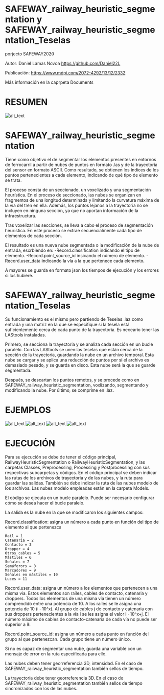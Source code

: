 # SAFEWAY_railway_heuristic_segmentation y SAFEWAY_railway_heuristic_segmentation_Teselas
porjecto SAFEWAY2020

Autor: Daniel Lamas Novoa https://github.com/Daniel22L

Publicación: https://www.mdpi.com/2072-4292/13/12/2332

Más información en la caprpeta Documents

# RESUMEN

![alt_text](https://github.com/GeoTechUVigo/SAFEWAY_railway_heuristic_segmentation/blob/main/Images_readme/workflow.png)
            

# SAFEWAY_railway_heuristic_segmentation
Tiene como objetivo el de segmentar los elementos presentes en entornos de ferrocarril a partir de nubes de puntos en formato .las y de la trayectoria del sensor en formato ASCII. Como resultado, se obtienen los índices de los puntos pertenecientes a cada elemento, indicando de qué tipo de elemento se trata. 
 
El proceso consta de un seccionado, un voxelizado y una segmentación heurística. En el proceso de seccionado, las nubes se organizan en fragmentos de una longitud determinada y limitando la curvatura máxima de la vía del tren en ella. Además, los puntos lejanos a la trayectoria no se incluyen en ninguna sección, ya que no aportan información de la infraestructura.

Tras voxelizar las secciones, se lleva a cabo el proceso de segmentación heurística. En este proceso se extrae secuencialmente cada tipo de elementos de cada sección.

El resultado es una nueva nube segmentada o la modificación de la nube de entrada, escrbiendo en:
-Record.classification indicando el tipo de elemento.
-Record.point_source_id insicando el número de elemento.
-Record.user_data indicando la vía a la que pertenece cada elemento.


A mayores se guarda en formato json los tiempos de ejecución y los errores si los hubiere.


# SAFEWAY_railway_heuristic_segmentation_Teselas
Su funcionamiento es el mismo pero partiendo de Teselas .laz como entrada y una matriz en la que se especifique si la tesela está suficientemente cerca de cada punto de la trayectoria. Es neceario tener las LAStools instaladas.

Primero, se secciona la trayectoria y se analiza cada sección en un bucle paralelo. Con las LAStools se unen las teselas que están cerca de la sección de la trayectoria, guardando la nube en un archivo temporal. Esta nube se cargar y se
aplica una reducción de puntos por si el archivo es demasiado pesado, y se guarda en disco. Esta nube será la que se guarde segmentada.

Después, se descartan los puntos remotos, y se procede como en SAFEWAY_railway_heuristic_segmentation, voxlizando, segmentando y modificando la nube. Por último, se comprime en .laz.  


# EJEMPLOS
![alt_text](https://github.com/GeoTechUVigo/SAFEWAY_railway_heuristic_segmentation/blob/main/Images_readme/tunnel_entrance.png)
![alt_text](https://github.com/GeoTechUVigo/SAFEWAY_railway_heuristic_segmentation/blob/main/Images_readme/two_tracks.png)
![alt_text](https://github.com/GeoTechUVigo/SAFEWAY_railway_heuristic_segmentation/blob/main/Images_readme/under_overpass.png)
![alt_text](https://github.com/GeoTechUVigo/SAFEWAY_railway_heuristic_segmentation/blob/main/Images_readme/several_tracks.png)

# EJECUCIÓN
Para su ejecución se debe de tener el código principal, RailwayHeuristicSegmentation o RailwayHeuristicSegmentation, y las carpetas Classes, Preprocessing, Processing y Postprocessing con sus respectivas subcarpetas y códigos.
En el código principal se deben indicar las rutas de los archivos de trayectoria y de las nubes, y la ruta para guardar las salidas. También se debe indicar la ruta de las nubes modelo de los archivos. Las nubes modelo empleadas están en la carpeta Models.

El código se ejecuta en un bucle paralelo. Puede ser necesario configurar cómo se desea hacer el bucle paralelo.

La salida es la nube en la que se modificaron los siguientes campos:

Record.classification: asigna un número a cada punto en función del tipo de elemento al que pertenezca
	
	Rail = 1
	Catenaria = 2
	Contacto = 3
	Dropper = 4
	Otros cables = 5
	Mástiles = 6
	Señales = 7
	Semáforors = 8
	Marcadores = 9
	Señales en mástiles = 10
	Luces = 11
	
	
Record.user_data: asigna un número a los elementos que pertenecen a una misma vía. Estos elementos son raíles, cables de contacto, catenaria y droppers. Todos los elementos de una misma vía tienen un número comprendido entre una potencia de 10. A los raíles se le asigna una potencia de 10 (i ∙ 10^x). Al grupo de cables j de contacto y catenaria con sus droppers pertenecientes a la vía i se les asigna el valor i ∙ 10^x+j. El número máximo de cables de contacto-catenaria de cada vía no puede ser superior a 9.

Record.point_source_id: asigna un número a cada punto en función del grupo al que pertenezcan. Cada grupo tiene un número único.

Si no es capaz de segmentar una nube, guarda una variable con un mensaje de error en la ruta especificada para ello.

Las nubes deben tener georreferencia 3D, intensidad. En el caso de SAFEWAY_railway_heuristic_segmentation también sellos de tiempo.

La trayectoria debe tener georreferencia 3D. En el caso de SAFEWAY_railway_heuristic_segmentation también sellos de tiempo sincronizados con los de las nubes.
